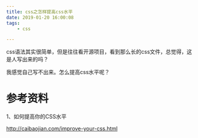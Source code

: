 ```yaml
---
title: css之怎样提高css水平
date: 2019-01-20 16:00:08
tags:
	- css

---
```




css语法其实很简单，但是往往看开源项目，看到那么长的css文件，总觉得，这是人写出来的吗？

我感觉自己写不出来。怎么提高css水平呢？



# 参考资料

1、如何提高你的CSS水平

http://caibaojian.com/improve-your-css.html